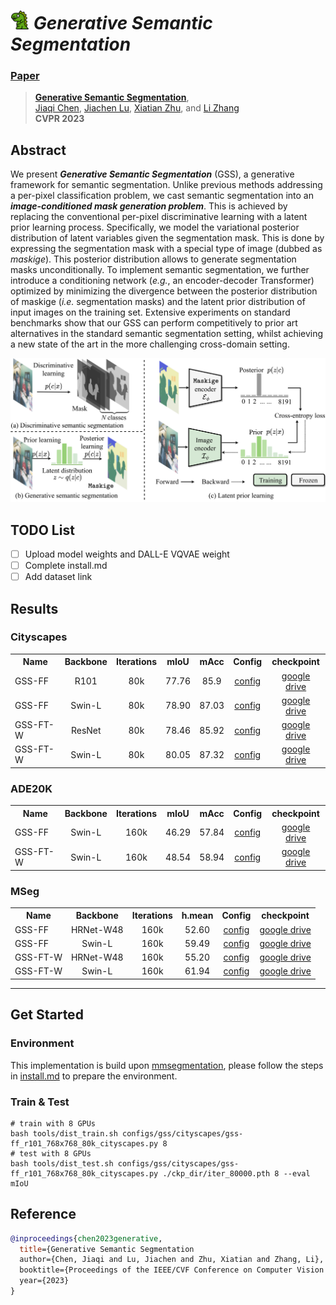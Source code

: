 # <img src="figures/dinosaur.png" width="30"> _Generative Semantic Segmentation_
### [Paper](https://arxiv.org/abs/2303.11316)
> [**Generative Semantic Segmentation**](https://arxiv.org/abs/2208.11112),            
> [Jiaqi Chen](https://scholar.google.com/citations?user=Au_y5poAAAAJ), [Jiachen Lu](), [Xiatian Zhu](https://xiatian-zhu.github.io), and [Li Zhang](https://lzrobots.github.io) \
> **CVPR 2023**
## Abstract

<!-- [ABSTRACT] -->
We present _**Generative Semantic Segmentation**_ (GSS),
a generative framework for semantic segmentation.
Unlike previous methods addressing a per-pixel classification problem,
we cast semantic segmentation into an _**image-conditioned 
mask generation problem**_.
This is achieved by replacing the conventional per-pixel discriminative learning with a latent prior learning process.
Specifically, we model the variational posterior distribution of latent variables given the segmentation mask.
This is done by expressing the segmentation mask with a special type of image (dubbed as _maskige_).
This posterior distribution allows to generate segmentation masks unconditionally.
To implement semantic segmentation, we further introduce a conditioning network (_e.g._, an encoder-decoder Transformer)
optimized by minimizing the divergence between the posterior distribution of maskige (_i.e._ segmentation masks) and the latent prior distribution of input images on the training set.
Extensive experiments on standard benchmarks show that our GSS can perform competitively to prior art alternatives in the standard semantic segmentation setting,
whilst achieving a new state of the art in the more challenging cross-domain setting.
<!-- [IMAGE] -->
![GSS](figures/framework.png)

## TODO List

- [ ] Upload model weights and DALL-E VQVAE weight
- [ ] Complete install.md
- [ ] Add dataset link

## Results
<!-- [RESULTS] -->
### Cityscapes

<table><tbody>
<!-- START TABLE -->
<!-- TABLE HEADER -->
<th valign="bottom">Name</th>
<th valign="bottom">Backbone</th>
<th valign="bottom">Iterations</th>
<th valign="bottom">mIoU</th>
<th valign="bottom">mAcc</th>
<th valign="bottom">Config</th>
<th valign="bottom">checkpoint</th>

 <tr><td align="left">GSS-FF</td>
<td align="center">R101</td>
<td align="center">80k</td>
<td align="center">77.76</td>
<td align="center">85.9</td>
<td align="center"><a href="configs/gss/cityscapes/gss-ff_r101_768x768_80k_cityscapes.py">config</a></td>
<td align="center"><a href="https://drive.google.com/drive/folders/1riNfPpzc_6XaCzcNuzqZaRYakO_8aItG?usp=sharing">google drive</a></td>
</tr>

 <tr><td align="left">GSS-FF</td>
<td align="center">Swin-L</td>
<td align="center">80k</td>
<td align="center">78.90</td>
<td align="center">87.03</td>
<td align="center"><a href="configs/gss/cityscapes/gss-ff_swin-l_768x768_80k_cityscapes.py">config</a></td>
<td align="center"><a href="https://drive.google.com/drive/folders/1BTvchDJtUk4rRJ0qK2rcApbHEAEK1bEZ?usp=sharing">google drive</a></td>
</tr>

 <tr><td align="left">GSS-FT-W</td>
<td align="center">ResNet</td>
<td align="center">80k</td>
<td align="center">78.46</td>
<td align="center">85.92</td>
<td align="center"><a href="configs/gss/cityscapes/gss-ft-w_r101_768x768_80k_40k_cityscapes.py">config</a></td>
<td align="center"><a href="https://drive.google.com/drive/folders/1HDeewsE6E9oLZ9ROCH7KgAHaAZeSUj95?usp=sharing">google drive</a></td>
</tr>

 <tr><td align="left">GSS-FT-W</td>
<td align="center">Swin-L</td>
<td align="center">80k</td>
<td align="center">80.05</td>
<td align="center">87.32</td>
<td align="center"><a href="configs/gss/cityscapes/gss-ft-w_swin-l_768x768_80k_40k_cityscapes.py">config</a></td>
<td align="center"><a href="">google drive</a></td>
</tr>

</tbody></table>

### ADE20K

<table><tbody>
<!-- START TABLE -->
<!-- TABLE HEADER -->
<th valign="bottom">Name</th>
<th valign="bottom">Backbone</th>
<th valign="bottom">Iterations</th>
<th valign="bottom">mIoU</th>
<th valign="bottom">mAcc</th>
<th valign="bottom">Config</th>
<th valign="bottom">checkpoint</th>

 <tr><td align="left">GSS-FF</td>
<td align="center">Swin-L</td>
<td align="center">160k</td>
<td align="center">46.29</td>
<td align="center">57.84</td>
<td align="center"><a href="configs/gss/ade20k/gss-ff_swin-l_512x512_160k_ade20k.py">config</a></td>
<td align="center"><a href="">google drive</a></td>
</tr>

 <tr><td align="left">GSS-FT-W</td>
<td align="center">Swin-L</td>
<td align="center">160k</td>
<td align="center">48.54</td>
<td align="center">58.94</td>
<td align="center"><a href="configs/gss/ade20k/gss-ft-w_swin-l_512x512_160k_ade20k.py">config</a></td>
<td align="center"><a href="">google  drive</a></td>
</tr>

</tbody></table>

### MSeg

<table><tbody>
<!-- START TABLE -->
<!-- TABLE HEADER -->
<th valign="bottom">Name</th>
<th valign="bottom">Backbone</th>
<th valign="bottom">Iterations</th>
<th valign="bottom">h.mean</th>
<th valign="bottom">Config</th>
<th valign="bottom">checkpoint</th>

 <tr><td align="left">GSS-FF</td>
<td align="center">HRNet-W48</td>
<td align="center">160k</td>
<td align="center">52.60</td>
<td align="center"><a href="configs/gss/mseg/gss-ff_hrnet-w48_512x512_160k_mseg.py">config</a></td>
<td align="center"><a href="">google drive</a></td>
</tr>

 <tr><td align="left">GSS-FF</td>
<td align="center">Swin-L</td>
<td align="center">160k</td>
<td align="center">59.49</td>
<td align="center"><a href="configs/gss/mseg/gss-ff_swin-l_512x512_160k_mseg.py">config</a></td>
<td align="center"><a href="">google drive</a></td>
</tr>

 <tr><td align="left">GSS-FT-W</td>
<td align="center">HRNet-W48</td>
<td align="center">160k</td>
<td align="center">55.20</td>
<td align="center"><a href="configs/gss/mseg/gss-ft-w_hrnet-w48_512x512_160k_40k_mseg.py">config</a></td>
<td align="center"><a href="">google drive</a></td>
</tr>

 <tr><td align="left">GSS-FT-W</td>
<td align="center">Swin-L</td>
<td align="center">160k</td>
<td align="center">61.94</td>

<td align="center"><a href="configs/gss/mseg/gss-ft-w_swin-l_512x512_160k_40k_mseg.py">config</a></td>
<td align="center"><a href="">google  drive</a></td>
</tr>

</tbody></table>

***


## Get Started

### Environment
This implementation is build upon [mmsegmentation](https://github.com/open-mmlab/mmsegmentation), please follow the steps in [install.md](./install.md) to prepare the environment.


[//]: # (Downloads the [pretrained backbone weights]&#40;https://drive.google.com/file/d/1IaLMcRu4SYTqcD6K1HF5UjfnRICB_IQM/view?usp=sharing&#41; to pretrained/ )

### Train & Test
```shell
# train with 8 GPUs
bash tools/dist_train.sh configs/gss/cityscapes/gss-ff_r101_768x768_80k_cityscapes.py 8
# test with 8 GPUs
bash tools/dist_test.sh configs/gss/cityscapes/gss-ff_r101_768x768_80k_cityscapes.py ./ckp_dir/iter_80000.pth 8 --eval mIoU
```

## Reference

```bibtex
@inproceedings{chen2023generative,
  title={Generative Semantic Segmentation
  author={Chen, Jiaqi and Lu, Jiachen and Zhu, Xiatian and Zhang, Li},
  booktitle={Proceedings of the IEEE/CVF Conference on Computer Vision and Pattern Recognition},
  year={2023}
}
```
